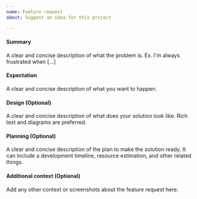 ```yaml
---
name: Feature request
about: Suggest an idea for this project

---
```


#### Summary
A clear and concise description of what the problem is. Ex. I'm always frustrated when [...]

#### Expectation
A clear and concise description of what you want to happen.

#### Design (Optional)
A clear and concise description of what does your solution look like. Rich text and diagrams are preferred.

#### Planning (Optional)
A clear and concise description of the plan to make the solution ready. It can include a development timeline, resource estimation, and other related things.

#### Additional context (Optional)
Add any other context or screenshots about the feature request here.
